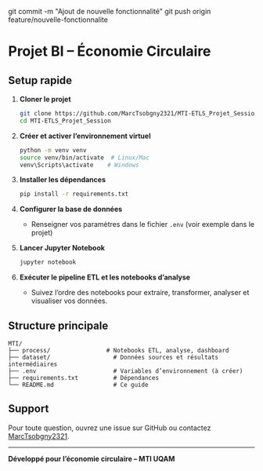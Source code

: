 git commit -m "Ajout de nouvelle fonctionnalité"
git push origin feature/nouvelle-fonctionnalite

# Projet BI – Économie Circulaire

## Setup rapide

1. **Cloner le projet**

   ```bash
   git clone https://github.com/MarcTsobgny2321/MTI-ETLS_Projet_Session.git
   cd MTI-ETLS_Projet_Session
   ```

2. **Créer et activer l’environnement virtuel**

   ```bash
   python -m venv venv
   source venv/bin/activate  # Linux/Mac
   venv\Scripts\activate    # Windows
   ```

3. **Installer les dépendances**

   ```bash
   pip install -r requirements.txt
   ```

4. **Configurer la base de données**

   - Renseigner vos paramètres dans le fichier `.env` (voir exemple dans le projet)

5. **Lancer Jupyter Notebook**

   ```bash
   jupyter notebook
   ```

6. **Exécuter le pipeline ETL et les notebooks d’analyse**
   - Suivez l’ordre des notebooks pour extraire, transformer, analyser et visualiser vos données.

## Structure principale

```
MTI/
├── process/                # Notebooks ETL, analyse, dashboard
├── dataset/                  # Données sources et résultats intermédiaires
├── .env                      # Variables d’environnement (à créer)
├── requirements.txt          # Dépendances
└── README.md                 # Ce guide
```

## Support

Pour toute question, ouvrez une issue sur GitHub ou contactez [MarcTsobgny2321](https://github.com/MarcTsobgny2321).

---

**Développé pour l’économie circulaire – MTI UQAM**
